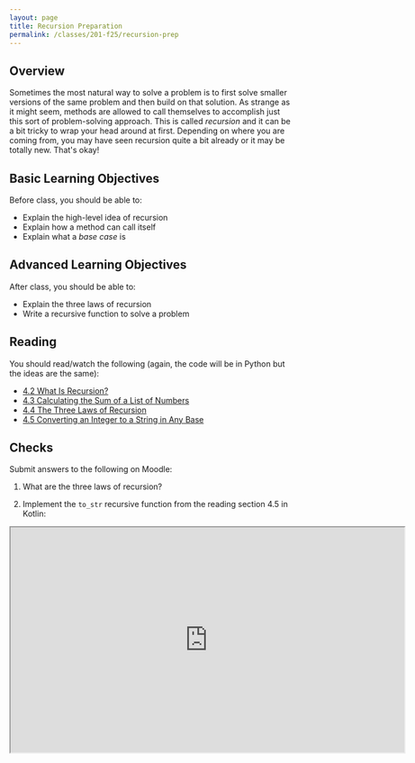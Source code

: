 ```yaml
---
layout: page
title: Recursion Preparation
permalink: /classes/201-f25/recursion-prep
---
```


## Overview
Sometimes the most natural way to solve a problem is to first solve smaller versions of the same problem and then build on that solution.
As strange as it might seem, methods are allowed to call themselves to accomplish just this sort of problem-solving approach.
This is called *recursion* and it can be a bit tricky to wrap your head around at first. Depending on where you are coming from, you may have seen recursion quite a bit already or it may be totally new. That's okay!

## Basic Learning Objectives
Before class, you should be able to:
* Explain the high-level idea of recursion
* Explain how a method can call itself
* Explain what a *base case* is

## Advanced Learning Objectives
After class, you should be able to:
* Explain the three laws of recursion
* Write a recursive function to solve a problem

## Reading
You should read/watch the following (again, the code will be in Python but the ideas are the same):
* [4.2 What Is Recursion?](https://runestone.academy/ns/books/published/pswadsup/recursion_what-is-recursion.html?mode=browsing)
* [4.3 Calculating the Sum of a List of Numbers](https://runestone.academy/ns/books/published/pswadsup/recursion_calculating-the-sum-of-a-list-of-numbers.html?mode=browsing)
* [4.4 The Three Laws of Recursion](https://runestone.academy/ns/books/published/pswadsup/recursion_the-three-laws-of-recursion.html?mode=browsing)
* [4.5 Converting an Integer to a String in Any Base](https://runestone.academy/ns/books/published/pswadsup/recursion_converting-an-integer-to-a-string-in-any-base.html?mode=browsing)

## Checks
Submit answers to the following on Moodle:
1. What are the three laws of recursion?

2. Implement the `to_str` recursive function from the reading section 4.5 in Kotlin:

<iframe src="https://pl.kotl.in/bmG8kWpLd" width="700" height="400"></iframe>

